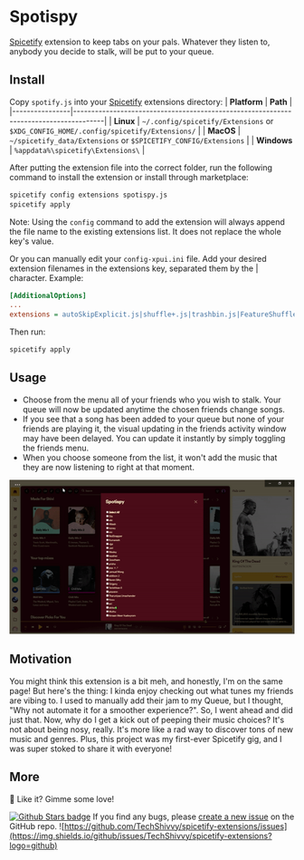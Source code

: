 # Spotispy

[Spicetify](https://github.com/khanhas/spicetify-cli) extension to keep tabs on your pals. Whatever they listen to, anybody you decide to stalk, will be put to your queue.

## Install

Copy `spotify.js` into your [Spicetify](https://github.com/khanhas/spicetify-cli) extensions directory:
| **Platform** | **Path** |
|----------------|--------------------------------------------------------------------------------------|
| **Linux** | `~/.config/spicetify/Extensions` or `$XDG_CONFIG_HOME/.config/spicetify/Extensions/` |
| **MacOS** | `~/spicetify_data/Extensions` or `$SPICETIFY_CONFIG/Extensions` |
| **Windows** | `%appdata%\spicetify\Extensions\` |

After putting the extension file into the correct folder, run the following command to install the extension or install through marketplace:

```sh
spicetify config extensions spotispy.js
spicetify apply
```

Note: Using the `config` command to add the extension will always append the file name to the existing extensions list. It does not replace the whole key's value.

Or you can manually edit your `config-xpui.ini` file. Add your desired extension filenames in the extensions key, separated them by the | character.
Example:

```ini
[AdditionalOptions]
...
extensions = autoSkipExplicit.js|shuffle+.js|trashbin.js|FeatureShuffle.js
```

Then run:

```sh
spicetify apply
```

## Usage

- Choose from the menu all of your friends who you wish to stalk. Your queue will now be updated anytime the chosen friends change songs.
- If you see that a song has been added to your queue but none of your friends are playing it, the visual updating in the friends activity window may have been delayed. You can update it instantly by simply toggling the friends menu.
- When you choose someone from the list, it won't add the music that they are now listening to right at that moment.

[![Preview](preview.gif)](https://raw.githubusercontent.com/TechShivvy/spicetify-extensions/main/spotispy/preview.gif)

## Motivation

You might think this extension is a bit meh, and honestly, I'm on the same page! But here's the thing: I kinda enjoy checking out what tunes my friends are vibing to. I used to manually add their jam to my Queue, but I thought, "Why not automate it for a smoother experience?". So, I went ahead and did just that. Now, why do I get a kick out of peeping their music choices? It's not about being nosy, really. It's more like a rad way to discover tons of new music and genres. Plus, this project was my first-ever Spicetify gig, and I was super stoked to share it with everyone!

## More

🌟 Like it? Gimme some love!

[![Github Stars badge](https://img.shields.io/github/stars/TechShivvy/spicetify-extensions?logo=github&style=social)](https://github.com/TechShivvy/spicetify-extensions/)
If you find any bugs, please [create a new issue](https://github.com/TechShivvy/spicetify-extensions/issues/new/choose) on the GitHub repo.
![https://github.com/TechShivvy/spicetify-extensions/issues](https://img.shields.io/github/issues/TechShivvy/spicetify-extensions?logo=github)
